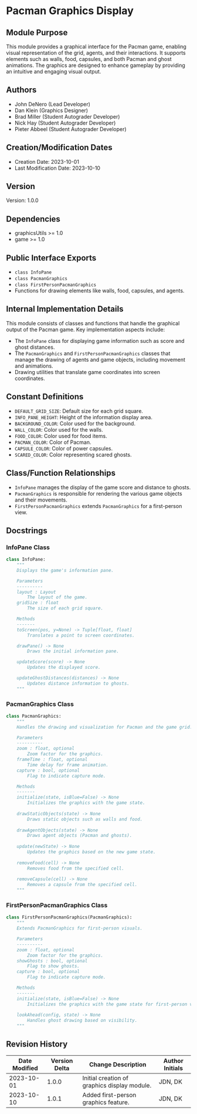 # Pacman Graphics Display

## Module Purpose
This module provides a graphical interface for the Pacman game, enabling visual representation 
of the grid, agents, and their interactions. It supports elements such as walls, food, capsules, 
and both Pacman and ghost animations. The graphics are designed to enhance gameplay by providing 
an intuitive and engaging visual output.

## Authors
- John DeNero (Lead Developer)
- Dan Klein (Graphics Designer)
- Brad Miller (Student Autograder Developer)
- Nick Hay (Student Autograder Developer)
- Pieter Abbeel (Student Autograder Developer)

## Creation/Modification Dates
- Creation Date: 2023-10-01
- Last Modification Date: 2023-10-10

## Version
Version: 1.0.0

## Dependencies
- graphicsUtils >= 1.0
- game >= 1.0

## Public Interface Exports
- `class InfoPane`
- `class PacmanGraphics`
- `class FirstPersonPacmanGraphics`
- Functions for drawing elements like walls, food, capsules, and agents.

## Internal Implementation Details
This module consists of classes and functions that handle the graphical output of 
the Pacman game. Key implementation aspects include:
- The `InfoPane` class for displaying game information such as score and ghost distances.
- The `PacmanGraphics` and `FirstPersonPacmanGraphics` classes that manage the drawing 
of agents and game objects, including movement and animations.
- Drawing utilities that translate game coordinates into screen coordinates.

## Constant Definitions
- `DEFAULT_GRID_SIZE`: Default size for each grid square.
- `INFO_PANE_HEIGHT`: Height of the information display area.
- `BACKGROUND_COLOR`: Color used for the background.
- `WALL_COLOR`: Color used for the walls.
- `FOOD_COLOR`: Color used for food items.
- `PACMAN_COLOR`: Color of Pacman.
- `CAPSULE_COLOR`: Color of power capsules.
- `SCARED_COLOR`: Color representing scared ghosts.
  
## Class/Function Relationships
- `InfoPane` manages the display of the game score and distance to ghosts.
- `PacmanGraphics` is responsible for rendering the various game objects and their movements.
- `FirstPersonPacmanGraphics` extends `PacmanGraphics` for a first-person view.

## Docstrings

### InfoPane Class
```python
class InfoPane:
    """
    Displays the game's information pane.

    Parameters
    ----------
    layout : Layout
        The layout of the game.
    gridSize : float
        The size of each grid square.

    Methods
    -------
    toScreen(pos, y=None) -> Tuple[float, float]
        Translates a point to screen coordinates.

    drawPane() -> None
        Draws the initial information pane.

    updateScore(score) -> None
        Updates the displayed score.

    updateGhostDistances(distances) -> None
        Updates distance information to ghosts.
    """
```

### PacmanGraphics Class
```python
class PacmanGraphics:
    """
    Handles the drawing and visualization for Pacman and the game grid.

    Parameters
    ----------
    zoom : float, optional
        Zoom factor for the graphics.
    frameTime : float, optional
        Time delay for frame animation.
    capture : bool, optional
        Flag to indicate capture mode.

    Methods
    -------
    initialize(state, isBlue=False) -> None
        Initializes the graphics with the game state.
    
    drawStaticObjects(state) -> None
        Draws static objects such as walls and food.
    
    drawAgentObjects(state) -> None
        Draws agent objects (Pacman and ghosts).
    
    update(newState) -> None
        Updates the graphics based on the new game state.
    
    removeFood(cell) -> None
        Removes food from the specified cell.
    
    removeCapsule(cell) -> None
        Removes a capsule from the specified cell.
    """
```

### FirstPersonPacmanGraphics Class
```python
class FirstPersonPacmanGraphics(PacmanGraphics):
    """
    Extends PacmanGraphics for first-person visuals.

    Parameters
    ----------
    zoom : float, optional
        Zoom factor for the graphics.
    showGhosts : bool, optional
        Flag to show ghosts.
    capture : bool, optional
        Flag to indicate capture mode.

    Methods
    -------
    initialize(state, isBlue=False) -> None
        Initializes the graphics with the game state for first-person view.
    
    lookAhead(config, state) -> None
        Handles ghost drawing based on visibility.
    """
```

## Revision History
| Date Modified | Version Delta | Change Description                             | Author Initials |
|---------------|---------------|-----------------------------------------------|-------------------|
| 2023-10-01    | 1.0.0         | Initial creation of graphics display module. | JDN, DK           |
| 2023-10-10    | 1.0.1         | Added first-person graphics feature.          | JDN, DK           |